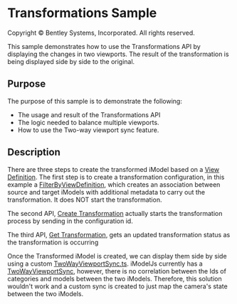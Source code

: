 # Transformations Sample

Copyright © Bentley Systems, Incorporated. All rights reserved.

This sample demonstrates how to use the Transformations API by displaying the changes in two viewports. The result of the transformation is being displayed side by side to the original.

## Purpose

The purpose of this sample is to demonstrate the following:

* The usage and result of the Transformations API
* The logic needed to balance multiple viewports.
* How to use the Two-way viewport sync feature.

## Description

There are three steps to create the transformed iModel based on a [View Definition](https://www.itwinjs.org/v2/reference/imodeljs-backend/viewdefinitions/viewdefinition/?term=viewdefinition). The first step is to create a transformation configuration, in this example a [FilterByViewDefinition](https://developer.bentley.com/apis/transformations/operations/filterbyviewdefinition/), which creates an association between source and target iModels with additional metadata to carry out the transformation. It does NOT start the transformation. 

The second API, [Create Transformation](https://developer.bentley.com/apis/transformations/operations/create-transformation/) actually starts the transformation process by sending in the configuration id.

The third API, [Get Transformation](https://developer.bentley.com/apis/transformations/operations/get-transformation/), gets an updated transformation status as the transformation is occurring

Once the Transformed iModel is created, we can display them side by side using a custom [TwoWayViewportSync.ts](./TwoWayViewportSync.ts). iModelJs currently has a [TwoWayViewportSync](https://www.itwinjs.org/v2/reference/imodeljs-frontend/views/twowayviewportsync), however, there is no correlation between the Ids of categories and models between the two iModels. Therefore, this solution wouldn't work and a custom sync is created to just map the camera's state between the two iModels.
